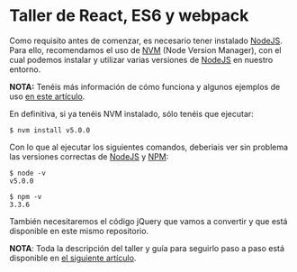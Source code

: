 # Taller de React, ES6 y webpack

Como requisito antes de comenzar, es necesario tener instalado [NodeJS](https://nodejs.org/en/). Para ello, recomendamos el uso de [NVM](https://github.com/creationix/nvm) (Node Version Manager), con el cual podemos instalar y utilizar varias versiones de [NodeJS](https://nodejs.org/en/) en nuestro entorno.

**NOTA:** Tenéis más información de cómo funciona y algunos ejemplos de uso [en este artículo](http://programmeratwork.com/blog/2015/07/24/gestion-eficiente-de-tus-instalaciones-de-nodejs/).

En definitiva, si ya tenéis NVM instalado, sólo tenéis que ejecutar:

    $ nvm install v5.0.0

Con lo que al ejecutar los siguientes comandos, deberiais ver sin problema las versiones correctas de [NodeJS](https://nodejs.org/en/) y [NPM](https://www.npmjs.com/):

    $ node -v
    v5.0.0

    $ npm -v
    3.3.6

También necesitaremos el código jQuery que vamos a convertir y que está disponible en este mismo repositorio.

**NOTA**: Toda la descripción del taller y guía para seguirlo paso a paso está disponible en [el siguiente artículo](http://programmeratwork.com/blog/2015/11/26/taller-de-react-es6-y-webpack-en-el-codemotion-2015).
